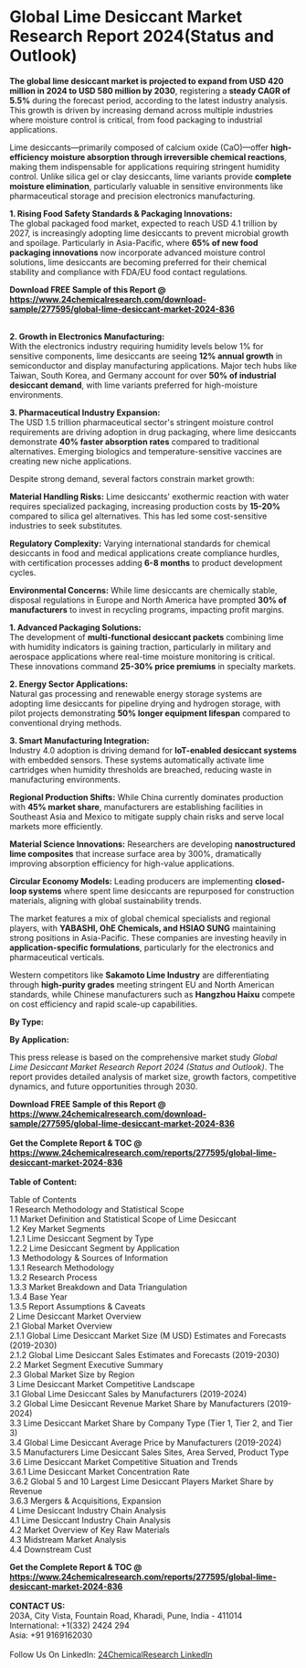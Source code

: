 <h1>Global Lime Desiccant Market Research Report 2024(Status and Outlook)</h1><p><strong>The global lime desiccant market is projected to expand from USD 420 million in 2024 to USD 580 million by 2030</strong>, registering a <strong>steady CAGR of 5.5%</strong> during the forecast period, according to the latest industry analysis. This growth is driven by increasing demand across multiple industries where moisture control is critical, from food packaging to industrial applications.</p><p>Lime desiccants—primarily composed of calcium oxide (CaO)—offer <strong>high-efficiency moisture absorption through irreversible chemical reactions</strong>, making them indispensable for applications requiring stringent humidity control. Unlike silica gel or clay desiccants, lime variants provide <strong>complete moisture elimination</strong>, particularly valuable in sensitive environments like pharmaceutical storage and precision electronics manufacturing.</p><p><strong>1. Rising Food Safety Standards &amp; Packaging Innovations:</strong><br>
The global packaged food market, expected to reach USD 4.1 trillion by 2027, is increasingly adopting lime desiccants to prevent microbial growth and spoilage. Particularly in Asia-Pacific, where <strong>65% of new food packaging innovations</strong> now incorporate advanced moisture control solutions, lime desiccants are becoming preferred for their chemical stability and compliance with FDA/EU food contact regulations.</p><div><b>Download FREE Sample of this Report @ 
            <a href="https://www.24chemicalresearch.com/download-sample/277595/global-lime-desiccant-market-2024-836">
            https://www.24chemicalresearch.com/download-sample/277595/global-lime-desiccant-market-2024-836</a></b></div><br><p><strong>2. Growth in Electronics Manufacturing:</strong><br>
With the electronics industry requiring humidity levels below 1% for sensitive components, lime desiccants are seeing <strong>12% annual growth</strong> in semiconductor and display manufacturing applications. Major tech hubs like Taiwan, South Korea, and Germany account for over <strong>50% of industrial desiccant demand</strong>, with lime variants preferred for high-moisture environments.</p><p><strong>3. Pharmaceutical Industry Expansion:</strong><br>
The USD 1.5 trillion pharmaceutical sector's stringent moisture control requirements are driving adoption in drug packaging, where lime desiccants demonstrate <strong>40% faster absorption rates</strong> compared to traditional alternatives. Emerging biologics and temperature-sensitive vaccines are creating new niche applications.</p><p>Despite strong demand, several factors constrain market growth:</p><p><strong>Material Handling Risks:</strong> Lime desiccants' exothermic reaction with water requires specialized packaging, increasing production costs by <strong>15-20%</strong> compared to silica gel alternatives. This has led some cost-sensitive industries to seek substitutes.</p><p><strong>Regulatory Complexity:</strong> Varying international standards for chemical desiccants in food and medical applications create compliance hurdles, with certification processes adding <strong>6-8 months</strong> to product development cycles.</p><p><strong>Environmental Concerns:</strong> While lime desiccants are chemically stable, disposal regulations in Europe and North America have prompted <strong>30% of manufacturers</strong> to invest in recycling programs, impacting profit margins.</p><p><strong>1. Advanced Packaging Solutions:</strong><br>
The development of <strong>multi-functional desiccant packets</strong> combining lime with humidity indicators is gaining traction, particularly in military and aerospace applications where real-time moisture monitoring is critical. These innovations command <strong>25-30% price premiums</strong> in specialty markets.</p><p><strong>2. Energy Sector Applications:</strong><br>
Natural gas processing and renewable energy storage systems are adopting lime desiccants for pipeline drying and hydrogen storage, with pilot projects demonstrating <strong>50% longer equipment lifespan</strong> compared to conventional drying methods.</p><p><strong>3. Smart Manufacturing Integration:</strong><br>
Industry 4.0 adoption is driving demand for <strong>IoT-enabled desiccant systems</strong> with embedded sensors. These systems automatically activate lime cartridges when humidity thresholds are breached, reducing waste in manufacturing environments.</p><p><strong>Regional Production Shifts:</strong> While China currently dominates production with <strong>45% market share</strong>, manufacturers are establishing facilities in Southeast Asia and Mexico to mitigate supply chain risks and serve local markets more efficiently.</p><p><strong>Material Science Innovations:</strong> Researchers are developing <strong>nanostructured lime composites</strong> that increase surface area by 300%, dramatically improving absorption efficiency for high-value applications.</p><p><strong>Circular Economy Models:</strong> Leading producers are implementing <strong>closed-loop systems</strong> where spent lime desiccants are repurposed for construction materials, aligning with global sustainability trends.</p><p>The market features a mix of global chemical specialists and regional players, with <strong>YABASHI, OhE Chemicals, and HSIAO SUNG</strong> maintaining strong positions in Asia-Pacific. These companies are investing heavily in <strong>application-specific formulations</strong>, particularly for the electronics and pharmaceutical verticals.</p><p>Western competitors like <strong>Sakamoto Lime Industry</strong> are differentiating through <strong>high-purity grades</strong> meeting stringent EU and North American standards, while Chinese manufacturers such as <strong>Hangzhou Haixu</strong> compete on cost efficiency and rapid scale-up capabilities.</p><p><strong>By Type:</strong></p><p><strong>By Application:</strong></p><p>This press release is based on the comprehensive market study <em>Global Lime Desiccant Market Research Report 2024 (Status and Outlook)</em>. The report provides detailed analysis of market size, growth factors, competitive dynamics, and future opportunities through 2030.</p><div><b>Download FREE Sample of this Report @ 
            <a href="https://www.24chemicalresearch.com/download-sample/277595/global-lime-desiccant-market-2024-836">
            https://www.24chemicalresearch.com/download-sample/277595/global-lime-desiccant-market-2024-836</a></b></div><br><div><b>Get the Complete Report & TOC @ 
            <a href="https://www.24chemicalresearch.com/reports/277595/global-lime-desiccant-market-2024-836">
            https://www.24chemicalresearch.com/reports/277595/global-lime-desiccant-market-2024-836</a></b></div><br>
            <b>Table of Content:</b><p>Table of Contents<br />
1 Research Methodology and Statistical Scope<br />
1.1 Market Definition and Statistical Scope of Lime Desiccant<br />
1.2 Key Market Segments<br />
1.2.1 Lime Desiccant Segment by Type<br />
1.2.2 Lime Desiccant Segment by Application<br />
1.3 Methodology & Sources of Information<br />
1.3.1 Research Methodology<br />
1.3.2 Research Process<br />
1.3.3 Market Breakdown and Data Triangulation<br />
1.3.4 Base Year<br />
1.3.5 Report Assumptions & Caveats<br />
2 Lime Desiccant Market Overview<br />
2.1 Global Market Overview<br />
2.1.1 Global Lime Desiccant Market Size (M USD) Estimates and Forecasts (2019-2030)<br />
2.1.2 Global Lime Desiccant Sales Estimates and Forecasts (2019-2030)<br />
2.2 Market Segment Executive Summary<br />
2.3 Global Market Size by Region<br />
3 Lime Desiccant Market Competitive Landscape<br />
3.1 Global Lime Desiccant Sales by Manufacturers (2019-2024)<br />
3.2 Global Lime Desiccant Revenue Market Share by Manufacturers (2019-2024)<br />
3.3 Lime Desiccant Market Share by Company Type (Tier 1, Tier 2, and Tier 3)<br />
3.4 Global Lime Desiccant Average Price by Manufacturers (2019-2024)<br />
3.5 Manufacturers Lime Desiccant Sales Sites, Area Served, Product Type<br />
3.6 Lime Desiccant Market Competitive Situation and Trends<br />
3.6.1 Lime Desiccant Market Concentration Rate<br />
3.6.2 Global 5 and 10 Largest Lime Desiccant Players Market Share by Revenue<br />
3.6.3 Mergers & Acquisitions, Expansion<br />
4 Lime Desiccant Industry Chain Analysis<br />
4.1 Lime Desiccant Industry Chain Analysis<br />
4.2 Market Overview of Key Raw Materials<br />
4.3 Midstream Market Analysis<br />
4.4 Downstream Cust</p><div><b>Get the Complete Report & TOC @ 
            <a href="https://www.24chemicalresearch.com/reports/277595/global-lime-desiccant-market-2024-836">
            https://www.24chemicalresearch.com/reports/277595/global-lime-desiccant-market-2024-836</a></b></div><br><b>CONTACT US:</b><br>
            203A, City Vista, Fountain Road, Kharadi, Pune, India - 411014<br>
            International: +1(332) 2424 294<br>
            Asia: +91 9169162030 <br><br>
            Follow Us On LinkedIn: <a href="https://www.linkedin.com/company/24chemicalresearch/">24ChemicalResearch LinkedIn</a>
